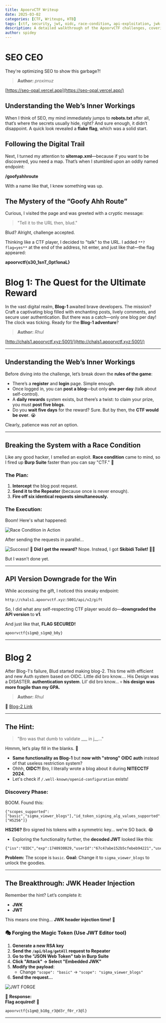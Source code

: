 ```yaml
---
title: ApoorvCTF Writeup  
date: 2025-03-02  
categories: [CTF, Writeups, HTB]  
tags: [ctf, security, jwt, oidc, race-condition, api-exploitation, jwk-injection]  
description: A detailed walkthrough of the ApoorvCTF challenges, covering SEO flaws, OIDC misconfigurations, JWT manipulation, and API exploits.  
author: spidey  
---
```


# SEO CEO

They're optimizing SEO to show this garbage?!

> **Author:** _proximuz_

[https://seo-opal.vercel.app](https://seo-opal.vercel.app/)

## Understanding the Web’s Inner Workings

When I think of SEO, my mind immediately jumps to **robots.txt** after all, that’s where the secrets usually hide, right? And sure enough, it didn’t disappoint. A quick look revealed a **flake flag**, which was a solid start.

## Following the Digital Trail

Next, I turned my attention to **sitemap.xml**—because if you want to be discovered, you need a map. That’s when I stumbled upon an oddly named endpoint:

 **/goofyahhroute**

With a name like that, I knew something was up.

## The Mystery of the “Goofy Ahh Route”

Curious, I visited the page and was greeted with a cryptic message:

> "Tell it to the URL then, blud."

Blud? Alright, challenge accepted.

Thinking like a CTF player, I decided to "talk" to the URL. I added `**?flag=yes**` at the end of the address, hit enter, and just like that—the flag appeared:

 **apoorvctf{s30_1snT_0pt1onaL}**


# Blog 1: The Quest for the Ultimate Reward

In the vast digital realm, **Blog-1** awaited brave developers. The mission? Craft a captivating blog filled with enchanting posts, lively comments, and secure user authentication. But there was a catch—only one blog per day! The clock was ticking. Ready for the **Blog-1 adventure**?

> **Author:** _Rhul_

[http://chals1.apoorvctf.xyz:5001/](http://chals1.apoorvctf.xyz:5001/)

---

## **Understanding the Web’s Inner Workings**

Before diving into the challenge, let’s break down the **rules of the game**:

- There’s a **register** and **login** page. Simple enough.
- Once logged in, you can **post a blog**—but only **one per day** (talk about self-control).
- A **daily rewards** system exists, but there’s a twist: to claim your prize, you must **post five blogs**.
- Do you **wait five days** for the reward? Sure. But by then, the **CTF would be over**. 😭

Clearly, patience was _not_ an option.

---

## **Breaking the System with a Race Condition**

Like any good hacker, I smelled an exploit. **Race condition** came to mind, so I fired up **Burp Suite** faster than you can say "CTF." 🚀

### **The Plan:**

1. **Intercept** the blog post request.
2. **Send it to the Repeater** (because once is never enough).
3. **Fire off six identical requests simultaneously.**

### **The Execution:**

Boom! Here's what happened:

![Race Condition in Action](/assets/images/race.png)

After sending the requests in parallel…

![Success!](/assets/images/success.png)
🎉 **Did I get the reward?** Nope. Instead, I got **Skibidi Toilet!** 🚽🤣

But I wasn’t done yet.

---

## **API Version Downgrade for the Win**

While accessing the gift, I noticed this sneaky endpoint:

`http://chals1.apoorvctf.xyz:5001/api/v2/gift`

So, I did what any self-respecting CTF player would do—**downgraded the API version** to **v1**.

And just like that,  **FLAG SECURED!** 

 `apoorvctf{s1gm@_s1gm@_b0y}`

---



# Blog 2

After Blog-1's failure, Blud started making blog-2. This time with efficient and new Auth system based on OIDC. Little did bro know.... His Design was a DISASTER.
**authentication system**. Lil’ did bro know… 💀 **his design was more fragile than my GPA.**

> **Author:** _Rhul_

🔗 [Blog-2 Link](https://blog-2-omega.vercel.app/)

---

##  The Hint:

> "Bro was that dumb to validate ___ in j__..."

Hmmm, let’s play fill in the blanks. 🤔

- **Same functionality as Blog-1** but **now with "strong" OIDC auth** instead of that useless restriction system? 
- Ohhh, **OIDC?!** Bro, I literally wrote a blog about it during **NITECCTF 2024**.
- Let's check if `/.well-known/openid-configuration` exists! 

### Discovery Phase:

BOOM. Found this:



```
{"scopes_supported":["basic","sigma_viewer_blogs"],"id_token_signing_alg_values_supported":["HS256"]}
```

**HS256?** Bro signed his tokens with a symmetric key... we're SO back. 😂

- Exploring the functionality further, the **decoded JWT** looked like this:

```
{"iss":"OIDC","exp":1740930029,"userId":"67c47abe152b5cfebeb94221","username":"spidey@spidey.com","scope":"basic","iat":1740929729}
```



**Problem:** The scope is `basic`. 
**Goal:** Change it to `sigma_viewer_blogs` to unlock the goodies. 

---

##  The Breakthrough: JWK Header Injection

Remember the hint? Let’s complete it:

-  **JWK**  
-  **JWT**

This means one thing... **JWK header injection time!** 🎯

### **🎭 Forging the Magic Token** (Use JWT Editor tool)

1. **Generate a new RSA key** 
2. **Send the `/api/blog/getAll` request to Repeater**
3. **Go to the "JSON Web Token" tab in Burp Suite**
4. **Click "Attack" → Select "Embedded JWK"**
5. **Modify the payload**:
    - Change `"scope": "basic"` → `"scope": "sigma_viewer_blogs"`
6. **Send the request...** 

![JWT FORGE](/assets/images/JWT.png)

👀 **Response:**  
**Flag acquired!** 🎉

`apoorvctf{s1gm@_b10g_r3@d3r_f0r_r3@l}`



---
